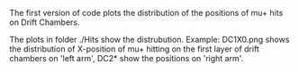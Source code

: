 The first version of code plots the distribution of the positions of mu+ hits on Drift Chambers.

The plots in folder ./Hits show the distrubution.
Example: 
DC1X0.png shows the distribution of X-position of mu+ hitting on the first layer of drift chambers on 'left arm',
DC2* show the positions on 'right arm'.